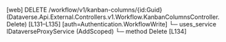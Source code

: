 [web] DELETE /workflow/v1/kanban-columns/{id:Guid}  (Dataverse.Api.External.Controllers.v1.Workflow.KanbanColumnsController.Delete)  [L131–L135] [auth=Authentication.WorkflowWrite]
  └─ uses_service IDataverseProxyService (AddScoped)
    └─ method Delete [L134]


